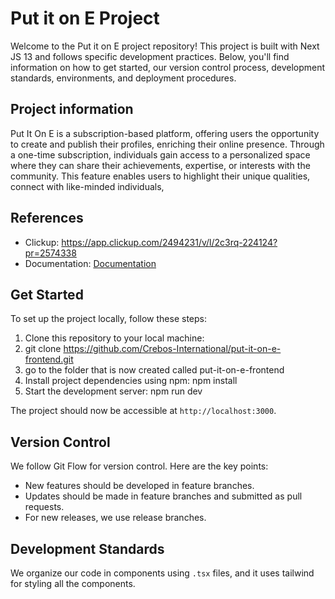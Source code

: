 # Put it on E Project

Welcome to the Put it on E project repository! This project is built with Next JS 13 and follows specific development practices. Below, you'll find information on how to get started, our version control process, development standards, environments, and deployment procedures.

## Project information

Put It On E is a subscription-based platform, offering users the opportunity to create and publish their profiles, enriching their online presence. Through a one-time subscription, individuals gain access to a personalized space where they can share their achievements, expertise, or interests with the community. This feature enables users to highlight their unique qualities, connect with like-minded individuals,

## References

- Clickup: https://app.clickup.com/2494231/v/l/2c3rq-224124?pr=2574338
- Documentation: [Documentation](docs/Overview.md)

<!-- ## Team

 - **Tech Lead**: Fido
 - **Dvelopment Team**:  in indonesiaMakde
 - **QA**: Thijn, Youri
 - **Desinger**: Youri -->

## Get Started

To set up the project locally, follow these steps:

1. Clone this repository to your local machine:
2. git clone https://github.com/Crebos-International/put-it-on-e-frontend.git
3. go to the folder that is now created called put-it-on-e-frontend
4. Install project dependencies using npm: npm install
5. Start the development server: npm run dev

The project should now be accessible at `http://localhost:3000`.

## Version Control

We follow Git Flow for version control. Here are the key points:

- New features should be developed in feature branches.
- Updates should be made in feature branches and submitted as pull requests.
- For new releases, we use release branches.

## Development Standards

We organize our code in components using `.tsx` files, and it uses tailwind for styling all the components.

<!-- ## Environments

We have three environments for this project:

- **Test**: Hosted at ________________________. Develop branch is deployed here.
- **Accept**: Hosted at ________________________. Release branches are deployed here.
- **PROD**: Live production site at ________________________ Main branch is deployed here. -->

<!-- ## Deployment

We have two different deployment processes:

**Test and Accept environments**: These environments are automatically deployed when you push to specific branches:

- Test: Push or merge to the `develop` branch.
- Accept: Push or merge to a `release/*` branch.

**PROD Environment**: Deployment to the production environment requires manual steps: -->

<!-- 1. Login via SSH to `web01`.
2. Go to the project folder: `/var/www/ghyser.com`
3. run `git pull`
4. Run the following commands:
- `npm install`
- `npm run build` -->

<!-- Make sure to follow these additional steps when deploying to the production environment. -->

<!-- Feel free to reach out to the project team for any additional information or assistance. Happy coding! -->
